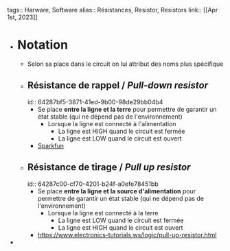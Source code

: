 tags:: Harware, Software
alias:: Résistances, Resistor, Resistors 
link::
[[Apr 1st, 2023]]

- # Notation
	- Selon sa place dans le circuit on lui attribut des noms plus spécifique
	- ## Résistance de rappel / *Pull-down resistor*
	  id:: 64287bf5-3871-41ed-9b00-98de29bb04b4
		- Se place **entre la ligne et la terre** pour permettre de garantir un état stable (qui ne dépend pas de l'environnement)
			- Lorsque la ligne est connecté à l'alimentation
				- La ligne est HIGH quand le circuit est fermée
				- La ligne est LOW quand le circuit est ouvert
		- [Sparkfun](https://learn.sparkfun.com/tutorials/pull-up-resistors/all)
	- ## Résistance de tirage / *Pull up resistor*
	  id:: 64287c00-cf70-4201-b24f-a0efe78451bb
		- Se place **entre la ligne et la source d'alimentation**  pour permettre de garantir un état stable (qui ne dépend pas de l'environnement)
			- Lorsque la ligne est connecté à la terre
				- La ligne est LOW quand le circuit est fermée
				- La ligne est HIGH quand le circuit est ouvert
		- https://www.electronics-tutorials.ws/logic/pull-up-resistor.html
-